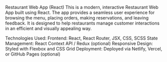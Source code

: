 Restaurant Web App (React)
This is a modern, interactive Restaurant Web App built using React. The app provides a seamless user experience for browsing the menu, placing orders, making reservations, and leaving feedback. It is designed to help restaurants manage customer interactions in an efficient and visually appealing way.

Technologies Used:
Frontend: React, React Router, JSX, CSS, SCSS
State Management: React Context API / Redux (optional)
Responsive Design: Styled with Flexbox and CSS Grid
Deployment: Deployed via Netlify, Vercel, or GitHub Pages (optional)
